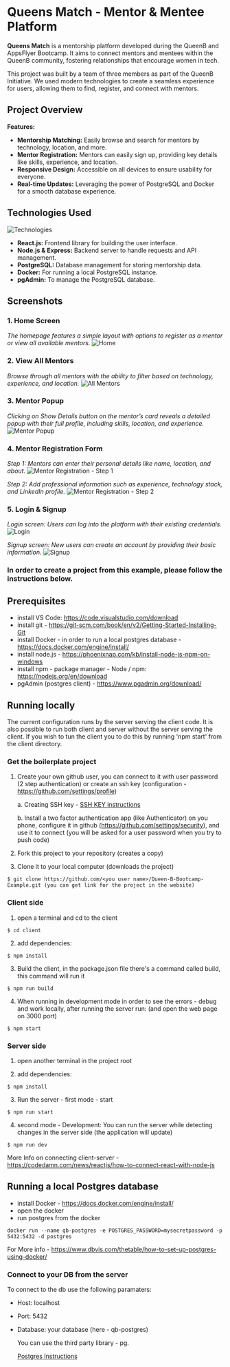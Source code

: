# Queens Match - Mentor & Mentee Platform

**Queens Match** is a mentorship platform developed during the QueenB and AppsFlyer Bootcamp. It aims to connect mentors and mentees within the QueenB community, fostering relationships that encourage women in tech.

This project was built by a team of three members as part of the QueenB Initiative. We used modern technologies to create a seamless experience for users, allowing them to find, register, and connect with mentors.

## Project Overview

**Features:**
- **Mentorship Matching:** Easily browse and search for mentors by technology, location, and more.
- **Mentor Registration:** Mentors can easily sign up, providing key details like skills, experience, and location.
- **Responsive Design:** Accessible on all devices to ensure usability for everyone.
- **Real-time Updates:** Leveraging the power of PostgreSQL and Docker for a smooth database experience.
  
## Technologies Used

![Technologies](path_to_technologies_icons)  
- **React.js:** Frontend library for building the user interface.
- **Node.js & Express:** Backend server to handle requests and API management.
- **PostgreSQL:** Database management for storing mentorship data.
- **Docker:** For running a local PostgreSQL instance.
- **pgAdmin:** To manage the PostgreSQL database.
  
## Screenshots

### 1. Home Screen
*The homepage features a simple layout with options to register as a mentor or view all available mentors.*
![Home](./client/src/assets/screenshots/homescreen.jpg)  

### 2. View All Mentors
*Browse through all mentors with the ability to filter based on technology, experience, and location.*
![All Mentors](./client/src/assets/screenshots/ViewAllMentors.jpg)  

### 3. Mentor Popup
*Clicking on Show Details button on the mentor’s card reveals a detailed popup with their full profile, including skills, location, and experience.*
![Mentor Popup](./client/src/assets/screenshots/MentorPopup.jpg)  

### 4. Mentor Registration Form
*Step 1: Mentors can enter their personal details like name, location, and about.*
![Mentor Registration - Step 1](./client/src/assets/screenshots/addMentor1.jpg)  

*Step 2: Add professional information such as experience, technology stack, and LinkedIn profile.*
![Mentor Registration - Step 2](./client/src/assets/screenshots/addMentor2.jpg)  

### 5. Login & Signup
*Login screen: Users can log into the platform with their existing credentials.*
![Login](./client/src/assets/screenshots/login.jpg)  

*Signup screen: New users can create an account by providing their basic information.*
![Signup](./client/src/assets/screenshots/signup.jpg)  

### In order to create a project from this example, please follow the instructions below.


## Prerequisites

* install VS Code: https://code.visualstudio.com/download
* install git - https://git-scm.com/book/en/v2/Getting-Started-Installing-Git
* install Docker - in order to run a local postgres database - https://docs.docker.com/engine/install/
* install node.js - https://phoenixnap.com/kb/install-node-js-npm-on-windows
* install npm - package manager - Node / npm: https://nodejs.org/en/download
*  pgAdmin (postgres client) -  https://www.pgadmin.org/download/


## Running locally

The current configuration runs by the server serving the client code. It is also possible to run both client and server without the server serving the client.
If you wish to tun the client you to do this by running 'npm start' from the client directory.

### Get the boilerplate project

1. Create your own github user, you can connect to it with user password (2 step authentication) or create an ssh key (configuration - https://github.com/settings/profile)
   
   a. Creating SSH key - [SSH KEY instructions](https://docs.github.com/en/authentication/connecting-to-github-with-ssh/generating-a-new-ssh-key-and-adding-it-to-the-ssh-agent)

   b. Install a two factor authentication app (like Authenticator) on you phone, 
      configure it in github (https://github.com/settings/security), 
      and use it to connect (you will be asked for a user password when you try to push code)


2. Fork this project to your repository (creates a copy)
3. Clone it to your local computer (downloads the project)

```
$ git clone https://github.com/<you user name>/Queen-B-Bootcamp-Example.git (you can get link for the project in the website)
```

### Client side 

1. open a terminal and cd to the client
```
$ cd client
```
2. add dependencies:

```
$ npm install
```

3. Build the client, in the package.json file there's a command called build, this command will run it

```
$ npm run build 
```

4. When running in development mode in order to see the errors - debug and work locally, after running the server run: (and open the web page on 3000 port)

```
$ npm start
```

### Server side 
1. open another terminal in the project root

3. add dependencies:

```
$ npm install
```

3. Run the server - first mode - start

```
$ npm run start
```

4. second mode - Development: You can run the server while detecting changes in the server side (the application will update)

```
$ npm run dev
```

More Info on connecting client-server -
https://codedamn.com/news/reactjs/how-to-connect-react-with-node-js



## Running a local Postgres database

* install Docker - https://docs.docker.com/engine/install/
* open the docker
* run postgres from the docker

```
docker run --name qb-postgres -e POSTGRES_PASSWORD=mysecretpassword -p 5432:5432 -d postgres
```

For More info - https://www.dbvis.com/thetable/how-to-set-up-postgres-using-docker/


### Connect to your DB from the server 

To connect to the db use the following paramaters:

* Host: localhost
* Port: 5432
* Database: your database (here - qb-postgres)

  You can use the third party library - pg.
  
  [Postgres Instructions](https://help.scalegrid.io/docs/postgresql-connecting-to-nodejs-driver)

  
